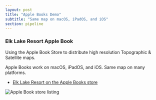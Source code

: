 ```yaml
---
layout: post
title: "Apple Books Demo"
subtitle: "Same map on macOS, iPadOS, and iOS"
section: pipeline
---
```



### Elk Lake Resort Apple Book

Using the Apple Book Store to distribute high resolution Topographic & Satellite maps.

Apple Books work on macOS, iPadOS, and iOS.  Same map on many platforms.

* [Elk Lake Resort on the Apple Books store](https://books.apple.com/us/book/elk-lake-resort/id1464616654?ls=1)

![Apple Book store listing](https://is4-ssl.mzstatic.com/image/thumb/Publication123/v4/ab/d1/df/abd1dfb3-a6f1-671e-b998-c34ffaefbff6/IMG_0003.png/230x0w.jpg)
